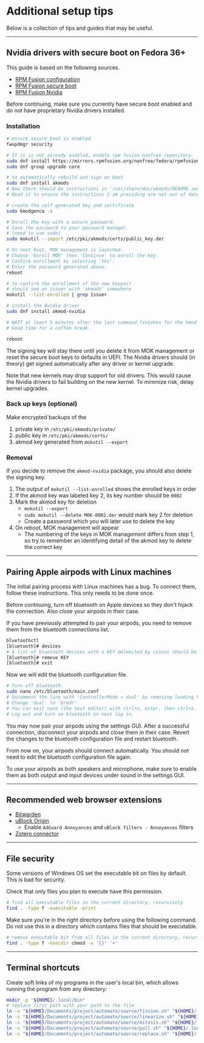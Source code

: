 # Additional setup tips

Below is a collection of tips and guides that may be useful.

---

## Nvidia drivers with secure boot on Fedora 36+

This guide is based on the following sources.

- [RPM Fusion configuration](https://rpmfusion.org/Configuration/)
- [RPM Fusion secure boot](https://rpmfusion.org/Howto/Secure%20Boot)
- [RPM Fusion Nvidia](https://rpmfusion.org/Howto/NVIDIA)

Before continuing, make sure you currently have secure boot enabled and do not
have proprietary Nvidia drivers installed.

### Installation

```sh
# ensure secure boot is enabled
fwupdmgr security

# If it is not already enabled, enable rpm fusion nonfree repository.
sudo dnf install https://mirrors.rpmfusion.org/nonfree/fedora/rpmfusion-nonfree-release-$(rpm -E %fedora).noarch.rpm
sudo dnf group upgrade core
```

```sh
# to automatically rebuild and sign on boot
sudo dnf install akmods
# Now there should be instructions in '/usr/share/doc/akmods/README.secureboot'.
# Read it to ensure the instructions I am providing are not out of date.

# create the self generated key and certificate
sudo kmodgenca -a

# Enroll the key with a secure password.
# Save the password to your password manager.
# (need to use sudo)
sudo mokutil --import /etc/pki/akmods/certs/public_key.der

# On next boot, MOK management is launched.
# Choose 'Enroll MOK' then 'Continue' to enroll the key.
# Confirm enrollment by selecting 'Yes'.
# Enter the password generated above.
reboot

# to confirm the enrollment of the new keypair
# should see an issuer with 'akmods' somewhere
mokutil --list-enrolled | grep Issuer

# install the Nvidia driver
sudo dnf install akmod-nvidia

# WAIT at least 5 minutes after the last command finishes for the kmod to build.
# Good time for a coffee break.

reboot
```

The signing key will stay there until you delete it from MOK management or reset
the secure boot keys to defaults in UEFI. The Nvidia drivers should (in theory)
get signed automatically after any driver or kernel upgrade.

Note that new kernels may drop support for old drivers. This would cause the
Nvidia drivers to fail building on the new kernel. To minimize risk, delay
kernel upgrades.

### Back up keys (optional)

Make encrypted backups of the
1. private key in `/etc/pki/akmods/private/`
2. public key in `/etc/pki/akmods/certs/`
3. akmod key generated from `mokutil --export`

### Removal

If you decide to remove the `akmod-nvidia` package, you should also delete the
signing key.

1. The output of `mokutil --list-enrolled` shows the enrolled keys in order
2. If the akmod key was labeled key 2, its key number should be `0002`
3. Mark the akmod key for deletion
    - `mokutil --export`
    - `sudo mokutil --delete MOK-0002.der` would mark key 2 for deletion
    - Create a password which you will later use to delete the key
4. On reboot, MOK management will appear
    - The numbering of the keys in MOK management differs from step 1, so try to
    remember an identifying detail of the akmod key to delete the correct key

---

## Pairing Apple airpods with Linux machines

The initial pairing process with Linux machines has a bug. To connect them,
follow these instructions. This only needs to be done once.

Before continuing, turn off bluetooth on Apple devices so they don't hijack the
connection. Also close your airpods in their case.

If you have previously attempted to pair your airpods, you need to remove them
from the bluetooth connections list.

```sh
bluetoothctl
[bluetooth]# devices
# A list of bluetooth devices with a KEY delemited by colons should be shown.
[bluetooth]# remove KEY
[bluetooth]# exit
```

Now we will edit the bluetooth configuration file.

```sh
# Turn off bluetooth.
sudo nano /etc/bluetooth/main.conf
# Uncomment the line with 'ControllerMode = dual' by removing leading hashtag.
# Change 'dual' to 'bredr'.
# You can exit nano (the text editor) with ctrl+o, enter, then ctrl+x.
# Log out and turn on bluetooth on next log in.
```

You may now pair your airpods using the settings GUI. After a successful
connection, disconnect your airpods and close them in their case. Revert the
changes to the bluetooth configuration file and restart bluetooth.

From now on, your airpods should connect automatically. You should not need to
edit the bluetooth configuration file again.

To use your airpods as both speakers and microphone, make sure to enable them as
both output and input devices under sound in the settings GUI.

---

## Recommended web browser extensions

- [Bitwarden](https://bitwarden.com/download/)
- [uBlock Origin](https://github.com/gorhill/uBlock#ublock-origin-ubo)
    - Enable `AdGuard Annoyances` and `uBlock filters - Annoyances` filters
- [Zotero connector](https://www.zotero.org/download/connectors)

---

## File security

Some versions of Windows OS set the executable bit on files by default.
This is bad for security.

Check that only files you plan to execute have this permission.

```sh
# find all executable files in the current directory, recursively
find . -type f -executable -print
```

Make sure you're in the right directory before using the following command.
Do not use this in a directory which contains files that should be executable.

```sh
# remove executable bit from all files in the current directory, recursively
find . -type f -execdir chmod -x '{}' '+'
```

---

## Terminal shortcuts

Create soft links of my programs in the user's local bin, which allows running
the program from any directory:

```sh
mkdir -p "${HOME}/.local/bin"
# replace first path with your path to the file
ln -s "${HOME}/Documents/project/automate/source/fission.sh" "${HOME}/.local/bin/fission.sh"
ln -s "${HOME}/Documents/project/automate/source/linearize.sh" "${HOME}/.local/bin/linearize.sh"
ln -s "${HOME}/Documents/project/automate/source/mitosis.sh" "${HOME}/.local/bin/mitosis.sh"
ln -s "${HOME}/Documents/project/automate/source/pull.sh" "${HOME}/.local/bin/pull.sh"
ln -s "${HOME}/Documents/project/automate/source/replace.sh" "${HOME}/.local/bin/replace.sh"
```
